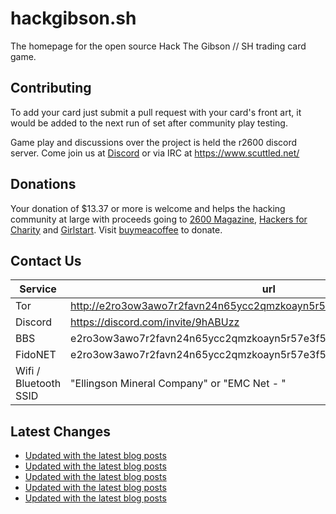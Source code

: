 # hackgibson.sh
The homepage for the open source Hack The Gibson // SH trading card game.


## Contributing

To add your card just submit a pull request with your card's front art, it would be added to the next run of set after community play testing.

Game play and discussions over the project is held the r2600 discord server. Come join us at [Discord](https://discord.com/invite/9hABUzz) or via IRC at https://www.scuttled.net/


## Donations

Your donation of $13.37 or more is welcome and helps the hacking community at large with proceeds going to [2600 Magazine](https://2600.com/), [Hackers for Charity](https://hackersforcharity.org) and [Girlstart](https://girlstart.org).  Visit [buymeacoffee](https://www.buymeacoffee.com/hackgibson.sh) to donate.


## Contact Us

Service | url
-|-
Tor | http://e2ro3ow3awo7r2favn24n65ycc2qmzkoayn5r57e3f56nvjwdcgg32ad.onion
Discord | https://discord.com/invite/9hABUzz
BBS | e2ro3ow3awo7r2favn24n65ycc2qmzkoayn5r57e3f56nvjwdcgg32ad.onion:23
FidoNET | e2ro3ow3awo7r2favn24n65ycc2qmzkoayn5r57e3f56nvjwdcgg32ad.onion:24554
Wifi / Bluetooth SSID | "Ellingson Mineral Company" or "EMC Net - <fidonet address>"

## Latest Changes
<!-- BLOG-POST-LIST:START -->
- [Updated with the latest blog posts](https://github.com/DFW2600/hackgibson.sh/commit/a187a5f565d425d594c155b9aef512d81ca707bb)
- [Updated with the latest blog posts](https://github.com/DFW2600/hackgibson.sh/commit/b7aacd5b4c53f463a557113d2f3d99978e2aaf21)
- [Updated with the latest blog posts](https://github.com/DFW2600/hackgibson.sh/commit/7cc1a5442edf94ad688c75e56db32c4f17e9452d)
- [Updated with the latest blog posts](https://github.com/DFW2600/hackgibson.sh/commit/ac8b18ce4b9ee22d413f94a837a801e6b1803519)
- [Updated with the latest blog posts](https://github.com/DFW2600/hackgibson.sh/commit/56b4cf4b8d98ad5f5b53e301b7c810477ba44a34)
<!-- BLOG-POST-LIST:END -->
